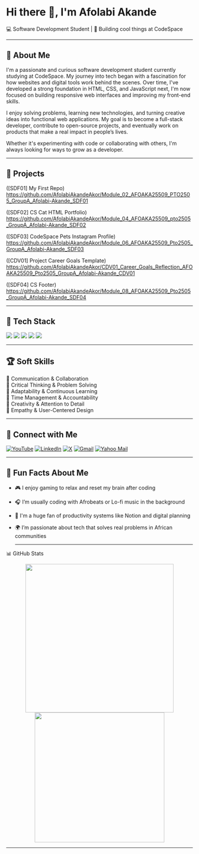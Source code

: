  <h1>Hi there 👋, I'm Afolabi Akande</h1>
<p>💻 Software Development Student | 🚀 Building cool things at CodeSpace</p>


--------
🎯 About Me
-

I'm a passionate and curious software development student currently studying at CodeSpace. My journey into tech began with a fascination for how websites and digital tools work behind the scenes. Over time, I've developed a strong foundation in HTML, CSS, and JavaScript next,  I'm now focused on building responsive web interfaces and improving my front-end skills.

I enjoy solving problems, learning new technologies, and turning creative ideas into functional web applications. My goal is to become a full-stack developer, contribute to open-source projects, and eventually work on products that make a real impact in people’s lives.

Whether it's experimenting with code or collaborating with others, I'm always looking for ways to grow as a developer.

---------
📌 Projects
-
([SDF01] My First Repo) https://github.com/AfolabiAkandeAkor/Module_02_AFOAKA25509_PTO2505_GroupA_Afolabi-Akande_SDF01

([SDF02] CS Cat HTML Portfolio) https://github.com/AfolabiAkandeAkor/Module_04_AFOAKA25509_pto2505_GroupA_Afolabi-Akande_SDF02

([SDF03] CodeSpace Pets Instagram Profile) https://github.com/AfolabiAkandeAkor/Module_06_AFOAKA25509_Pto2505_GroupA_Afolabi-Akande_SDF03

([CDV01] Project Career Goals Template) https://github.com/AfolabiAkandeAkor/CDV01_Career_Goals_Reflection_AFOAKA25509_Pto2505_GroupA_Afolabi-Akande_CDV01

([SDF04] CS Footer) https://github.com/AfolabiAkandeAkor/Module_08_AFOAKA25509_Pto2505_GroupA_Afolabi-Akande_SDF04

---------
🧰 Tech Stack
-
<img src="https://img.shields.io/badge/Git-F05032?style=flat&logo=git&logoColor=white" /> 
<img src="https://img.shields.io/badge/GitHub-181717?style=flat&logo=github&logoColor=white" />
<img src="https://img.shields.io/badge/HTML5-E34F26?style=flat&logo=html5&logoColor=white" />
<img src="https://img.shields.io/badge/CSS3-1572B6?style=flat&logo=css3&logoColor=white" />
<img src="https://img.shields.io/badge/JavaScript-F7DF1E?style=flat&logo=javascript&logoColor=black" />

-----
🏆 Soft Skills
-
🔹 Communication & Collaboration  
🔹 Critical Thinking & Problem Solving  
🔹 Adaptability & Continuous Learning  
🔹 Time Management & Accountability  
🔹 Creativity & Attention to Detail  
🔹 Empathy & User-Centered Design

-------

🔗 Connect with Me
-

[![YouTube](https://img.shields.io/badge/YouTube-red?style=flat&logo=youtube&logoColor=white)](https://www.youtube.com/@follydupy1033)
[![LinkedIn](https://img.shields.io/badge/LinkedIn-0077B5?style=flat&logo=linkedin&logoColor=white)](https://www.linkedin.com/in/afolabi-akande-845b88370)
[![X](https://img.shields.io/badge/X-000000?style=flat&logo=x&logoColor=white)](https://x.com/KingBhudu_01)
[![Gmail](https://img.shields.io/badge/Gmail-follydupy@gmail.com-D14836?style=flat&logo=gmail&logoColor=white)](mailto:follydupy@gmail.com)
[![Yahoo Mail](https://img.shields.io/badge/Yahoo-folaakorede@yahoo.com-6001D2?style=flat&logo=yahoo&logoColor=white)](mailto:folaakorede@yahoo.com)


------
 🎉 Fun Facts About Me
 -

- 🎮 I enjoy gaming to relax and reset my brain after coding
- 🎧 I’m usually coding with Afrobeats or Lo-fi music in the background
- 🧠 I'm a huge fan of productivity systems like Notion and digital planning
- 🌍 I’m passionate about tech that solves real problems in African communities

   -------

📊 GitHub Stats
<p align="center"> <img src="https://github-readme-stats.vercel.app/api?username=AfolabiAkandeAkor&show_icons=true&theme=gruvbox" width="400" /> <img src="https://github-readme-stats.vercel.app/api/top-langs/?username=AfolabiAkandeAkor&layout=compact&theme=gruvbox" width="350" /> </p>


-------















































































<!---
AfolabiAkandeAkor/AfolabiAkandeAkor is a ✨ special ✨ repository because its `README.md` (this file) appears on your GitHub profile.
You can click the Preview link to take a look at your changes.
--->
